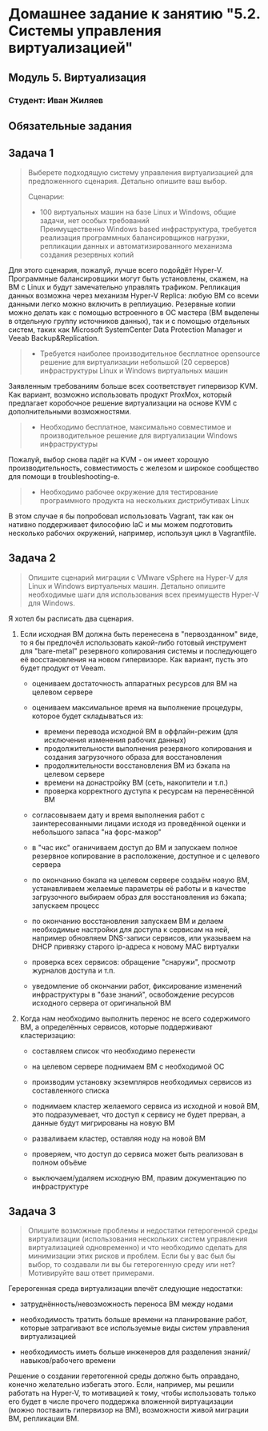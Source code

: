 # Домашнее задание к занятию "5.2. Системы управления виртуализацией"

## Модуль 5. Виртуализация

### Студент: Иван Жиляев

## Обязательные задания

## Задача 1 

>Выберете подходящую систему управления виртуализацией для предложенного сценария. Детально опишите ваш выбор.
>
>Сценарии:
>
>- 100 виртуальных машин на базе Linux и Windows, общие задачи, нет особых требований  
>Преимущественно Windows based инфраструктура, требуется реализация программных балансировщиков нагрузки, репликации данных и автоматизированного механизма создания резервных копий 

Для этого сценария, пожалуй, лучше всего подойдёт Hyper-V. Программные балансировщики могут быть установлены, скажем, на ВМ с Linux и будут замечательно управлять трафиком. Репликация данных возможна через механизм Hyper-V Replica: любую ВМ со всеми данными легко можно включить в реплиуацию. Резервные копии можно делать как с помощью встроенного в ОС мастера (ВМ выделены в отдельную группу источников данных), так и с помощью отдельных систем, таких как Microsoft SystemCenter Data Protection Manager и Veeab Backup&Replication. 

>- Требуется наиболее производительное бесплатное opensource решение для виртуализации небольшой (20 серверов) инфраструктуры Linux и Windows виртуальных машин

Заявленным требованиям больше всех соответствует гипервизор KVM. Как вариант, возможно использовать продукт ProxMox, который предлагает коробочное решение виртуализации на основе KVM с дополнительными возможностями.

>- Необходимо бесплатное, максимально совместимое и производительное решение для виртуализации Windows инфраструктуры

Пожалуй, выбор снова падёт на KVM - он имеет хорошую производительность, совместимость с железом и широкое сообщество для помощи в troubleshooting-е.

>- Необходимо рабочее окружение для тестирование программного продукта на нескольких дистрибутивах Linux

В этом случае я бы попробовал использовать Vagrant, так как он нативно поддерживает философию IaC и мы можем подготовить несколько рабочих окружений, например, используя цикл в Vagrantfile.

## Задача 2 

>Опишите сценарий миграции с VMware vSphere на Hyper-V для Linux и Windows виртуальных машин. Детально опишите необходимые шаги для использования всех преимуществ Hyper-V для Windows.

Я хотел бы расписать два сценария.

1. Если исходная ВМ должна быть перенесена в "первозданном" виде, то я бы предпочёл использовать какой-либо готовый инструмент для "bare-metal" резервного копирования системы и последующего её восстановления на новом гипервизоре. Как вариант, пусть это будет продукт от Veeam.

   - оцениваем достаточность аппаратных ресурсов для ВМ на целевом сервере

   - оцениваем максимальное время на выполнение процедуры, которое будет складываться из:
      - времени перевода исходной ВМ в оффлайн-режим (для исключения изменения рабочих данных)
      - продолжительности выполнения резервного копирования и создания загрузочного образа для восстановления
      - продолжительности восстановления ВМ из бэкапа на целевом сервере
      - времени на донастройку ВМ (сеть, накопители и т.п.)
      - проверка корректного дуступа к ресурсам на перенесённой ВМ

   - согласовываем дату и время выполнения работ с заинтересованными лицами исходя из проведённой оценки и небольшого запаса "на форс-мажор"

   - в "час икс" оганичиваем доступ до ВМ и запускаем полное резервное копирование в расположение, доступное и с целевого сервера

   - по окончанию бэкапа на целевом сервере создаём новую ВМ, устанавливаем желаемые параметры её работы и в качестве загрузочного выбираем образ для восстановления из бэкапа; запускаем процесс

   - по окончанию восстановления запускаем ВМ и делаем необходимые настройки для доступа к сервисам на ней, например обновляем DNS-записи сервисов, или указываем на DHCP привязку старого ip-адреса к новому MAC виртуалки

   - проверка всех сервисов: обращение "снаружи", просмотр журналов доступа и т.п.

   - уведомление об окончании работ, фиксирование изменений инфраструктуры в "базе знаний", освобождение ресурсов исходного сервера от оригинальной ВМ

1. Когда нам необходимо выполнить перенос не всего содержимого ВМ, а определённых сервисов, которые поддерживают кластеризацию:

   - составляем список что необходимо перенести

   - на целевом сервере поднимаем ВМ с необходимой ОС

   - производим установку экземпляров необходимых сервисов из составленного списка

   - поднимаем кластер желаемого сервиса из исходной и новой ВМ, это подразумевает, что доступ к сервису не будет прерван, а данные будут мигрированы на новую ВМ

   - разваливаем кластер, оставляя ноду на новой ВМ

   - проверяем, что доступ до сервиса может быть реализован в полном объёме

   - выключаем/удаляем исходную ВМ, правим документацию по инфраструктуре

## Задача 3 

>Опишите возможные проблемы и недостатки гетерогенной среды виртуализации (использования нескольких систем управления виртуализацией одновременно) и что необходимо сделать для минимизации этих рисков и проблем. Если бы у вас был бы выбор, то создавали ли вы бы гетерогенную среду или нет? Мотивируйте ваш ответ примерами.

Герерогенная среда виртуализации влечёт следующие недостатки:

- затруднённость/невозможность переноса ВМ между нодами

- необходимость тратить больше времени на планирование работ, которые затрагивают все используемые виды систем управления виртуализацией

- необходимость иметь больше инженеров для разделения знаний/навыков/рабочего времени 

Решение о создании геретогенной среды должно быть оправдано, конечно желательно избегать этого. Если, например, мы решили работать на Hyper-V, то мотивацией к тому, чтобы использовать только его будет в числе прочего поддержка вложенной виртуацизации (можно постваить гипервизор на ВМ), возможности живой миграции ВМ, репликации ВМ.  
